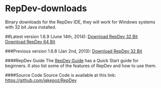 RepDev-downloads
================

Binary downloads for the RepDev IDE, they will work for Windows systems with 32 bit Java installed.

##Latest version 1.6.9 (June 14th, 2014):
<a href="https://github.com/jakepoz/RepDev-downloads/raw/master/RepDev-1.6.9.zip">Download RepDev 32 Bit</a><BR>
<a href="https://github.com/jakepoz/RepDev-downloads/raw/master/RepDev-1.6.9_64Bit.zip">Download RepDev 64 Bit</a>


###Previous version 1.6.8 (Jan 2nd, 2013):
<a href="https://github.com/jakepoz/RepDev-downloads/raw/master/repdev-1.6.8.zip">Download RepDev 32 Bit</a>


####RepDev Guide
The <a href="https://github.com/jakepoz/RepDev-downloads/raw/master/RepDev_Guide.pdf">RepDev Guide</a> has a Quick Start guide for beginners.  It also list some of the features of RepDev and how to use them.

####Source Code
Source Code is available at this link:
https://github.com/jakepoz/RepDev
